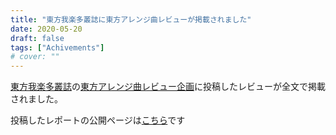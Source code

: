 ```yaml
---
title: "東方我楽多叢誌に東方アレンジ曲レビューが掲載されました"
date: 2020-05-20
draft: false
tags: ["Achivements"]
# cover: ""
---
```


[東方我楽多叢誌](https://touhougarakuta.com/)の[東方アレンジ曲レビュー企画](https://touhougarakuta.com/news/200421a)に投稿したレビューが全文で掲載されました。

投稿したレポートの公開ページは[こちら](https://touhougarakuta.com/music-review/200521a)です

<div class="iframely-embed"><div class="iframely-responsive" style="height: 140px; padding-bottom: 0;"><a href="https://touhougarakuta.com/200521a" data-iframely-url="//cdn.iframe.ly/35c9k7o"></a></div></div>
